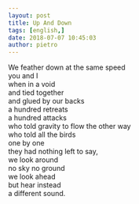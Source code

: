 ```yaml
---
layout: post
title: Up And Down
tags: [english,]
date: 2018-07-07 10:45:03
author: pietro
---
```

We feather down at the same speed<br/>you and I<br/>when in a void<br/>and tied together<br/>and glued by our backs<br/>a hundred retreats <br/>a hundred attacks<br/>who told gravity to flow the other way<br/>who told all the birds<br/>one by one<br/>they had nothing left to say,<br/>we look around<br/>no sky no ground<br/>we look ahead<br/>but hear instead<br/>a different sound.
